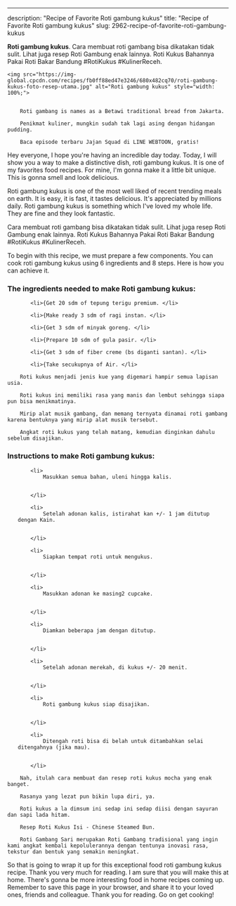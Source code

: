 ---
description: "Recipe of Favorite Roti gambung kukus"
title: "Recipe of Favorite Roti gambung kukus"
slug: 2962-recipe-of-favorite-roti-gambung-kukus

<p>
	<strong>Roti gambung kukus</strong>. 
	Cara membuat roti gambang bisa dikatakan tidak sulit. Lihat juga resep Roti Gambung enak lainnya. Roti Kukus Bahannya Pakai Roti Bakar Bandung #RotiKukus #KulinerReceh.
</p>
<p>
	
	<img src="https://img-global.cpcdn.com/recipes/fb0ff88ed47e3246/680x482cq70/roti-gambung-kukus-foto-resep-utama.jpg" alt="Roti gambung kukus" style="width: 100%;">
	
	
		Roti gambang is names as a Betawi traditional bread from Jakarta.
	
		Penikmat kuliner, mungkin sudah tak lagi asing dengan hidangan pudding.
	
		Baca episode terbaru Jajan Squad di LINE WEBTOON, gratis!
	
</p>
<p>
	Hey everyone, I hope you're having an incredible day today. Today, I will show you a way to make a distinctive dish, roti gambung kukus. It is one of my favorites food recipes. For mine, I'm gonna make it a little bit unique. This is gonna smell and look delicious.
</p>
	
<p>
	Roti gambung kukus is one of the most well liked of recent trending meals on earth. It is easy, it is fast, it tastes delicious. It's appreciated by millions daily. Roti gambung kukus is something which I've loved my whole life. They are fine and they look fantastic.
</p>
<p>
	Cara membuat roti gambang bisa dikatakan tidak sulit. Lihat juga resep Roti Gambung enak lainnya. Roti Kukus Bahannya Pakai Roti Bakar Bandung #RotiKukus #KulinerReceh.
</p>

<p>
To begin with this recipe, we must prepare a few components. You can cook roti gambung kukus using 6 ingredients and 8 steps. Here is how you can achieve it.
</p>

<h3>The ingredients needed to make Roti gambung kukus:</h3>

<ol>
	
		<li>{Get 20 sdm of tepung terigu premium. </li>
	
		<li>{Make ready 3 sdm of ragi instan. </li>
	
		<li>{Get 3 sdm of minyak goreng. </li>
	
		<li>{Prepare 10 sdm of gula pasir. </li>
	
		<li>{Get 3 sdm of fiber creme (bs diganti santan). </li>
	
		<li>{Take secukupnya of Air. </li>
	
</ol>
<p>
	
		Roti kukus menjadi jenis kue yang digemari hampir semua lapisan usia.
	
		Roti kukus ini memiliki rasa yang manis dan lembut sehingga siapa pun bisa menikmatinya.
	
		Mirip alat musik gambang, dan memang ternyata dinamai roti gambang karena bentuknya yang mirip alat musik tersebut.
	
		Angkat roti kukus yang telah matang, kemudian dinginkan dahulu sebelum disajikan.
	
</p>

<h3>Instructions to make Roti gambung kukus:</h3>

<ol>
	
		<li>
			Masukkan semua bahan, uleni hingga kalis.
			
			
		</li>
	
		<li>
			Setelah adonan kalis, istirahat kan +/- 1 jam ditutup dengan Kain.
			
			
		</li>
	
		<li>
			Siapkan tempat roti untuk mengukus.
			
			
		</li>
	
		<li>
			Masukkan adonan ke masing2 cupcake.
			
			
		</li>
	
		<li>
			Diamkan beberapa jam dengan ditutup.
			
			
		</li>
	
		<li>
			Setelah adonan merekah, di kukus +/- 20 menit.
			
			
		</li>
	
		<li>
			Roti gambung kukus siap disajikan.
			
			
		</li>
	
		<li>
			Ditengah roti bisa di belah untuk ditambahkan selai ditengahnya (jika mau).
			
			
		</li>
	
</ol>

<p>
	
		Nah, itulah cara membuat dan resep roti kukus mocha yang enak banget.
	
		Rasanya yang lezat pun bikin lupa diri, ya.
	
		Roti kukus a la dimsum ini sedap ini sedap diisi dengan sayuran dan sapi lada hitam.
	
		Resep Roti Kukus Isi - Chinese Steamed Bun.
	
		Roti Gambang Sari merupakan Roti Gambang tradisional yang ingin kami angkat kembali kepolulerannya dengan tentunya inovasi rasa, tekstur dan bentuk yang semakin meningkat.
	
</p>

<p>
	So that is going to wrap it up for this exceptional food roti gambung kukus recipe. Thank you very much for reading. I am sure that you will make this at home. There's gonna be more interesting food in home recipes coming up. Remember to save this page in your browser, and share it to your loved ones, friends and colleague. Thank you for reading. Go on get cooking!
</p>
